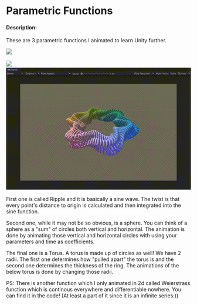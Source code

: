 # Parametric Functions

#### Description:
These are 3 parametric functions I animated to learn Unity further.

![](<img src="https://github.com/Reztreal/ParametricFunctions/blob/master/Gifs%20./1672690955663.gif" width="40" height="40"/>)

![](https://github.com/Reztreal/ParametricFunctions/blob/master/Gifs%20./1672690951222.gif)
![](https://github.com/Reztreal/ParametricFunctions/blob/master/Gifs%20./1672690947495.gif)

First one is called Ripple and it is basically a sine wave. The twist is that every point's distance to origin is calculated and then integrated into the sine function.

Second one, while it may not be so obvious, is a sphere. You can think of a sphere as a "sum" of circles both vertical and horizontal. The animation is done by animating those vertical and horizontal circles with using your parameters and time as coefficients.

The final one is a Torus. A torus is made up of circles as well! We have 2 radii. The first one determines how "pulled apart" the torus is and the second one determines the thickness of the ring. The animations of the below torus is done by changing those radii.


PS: There is another function which I only animated in 2d called Weierstrass function which is continous everywhere and differentiable nowhere. You can find it in the code! (At least a part of it since it is an infinite series:))
